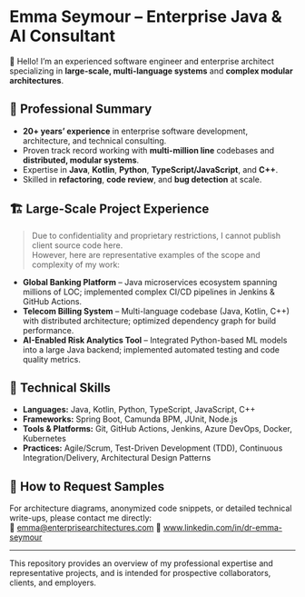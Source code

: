 # Emma Seymour – Enterprise Java & AI Consultant

👋 Hello! I’m an experienced software engineer and enterprise architect specializing in **large-scale, multi-language systems** and **complex modular architectures**.

## 📌 Professional Summary
- **20+ years’ experience** in enterprise software development, architecture, and technical consulting.
- Proven track record working with **multi-million line** codebases and **distributed, modular systems**.
- Expertise in **Java**, **Kotlin**, **Python**, **TypeScript/JavaScript**, and **C++**.
- Skilled in **refactoring**, **code review**, and **bug detection** at scale.

## 🏗 Large-Scale Project Experience
> Due to confidentiality and proprietary restrictions, I cannot publish client source code here.  
> However, here are representative examples of the scope and complexity of my work:

- **Global Banking Platform** – Java microservices ecosystem spanning millions of LOC; implemented complex CI/CD pipelines in Jenkins & GitHub Actions.
- **Telecom Billing System** – Multi-language codebase (Java, Kotlin, C++) with distributed architecture; optimized dependency graph for build performance.
- **AI-Enabled Risk Analytics Tool** – Integrated Python-based ML models into a large Java backend; implemented automated testing and code quality metrics.

## 🔧 Technical Skills
- **Languages:** Java, Kotlin, Python, TypeScript, JavaScript, C++
- **Frameworks:** Spring Boot, Camunda BPM, JUnit, Node.js
- **Tools & Platforms:** Git, GitHub Actions, Jenkins, Azure DevOps, Docker, Kubernetes
- **Practices:** Agile/Scrum, Test-Driven Development (TDD), Continuous Integration/Delivery, Architectural Design Patterns

## 📂 How to Request Samples
For architecture diagrams, anonymized code snippets, or detailed technical write-ups, please contact me directly:  
📧 emma@enterprisearchitectures.com
🔗 www.linkedin.com/in/dr-emma-seymour

---
This repository provides an overview of my professional expertise and representative projects, and is intended for prospective collaborators, clients, and employers.
